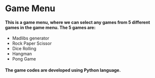 # Game Menu
#### This is a game menu, where we can select any games from 5 different games in the game menu. The 5 games are:
* Madlibs generator
* Rock Paper Scissor
* Dice Rolling
* Hangman
* Pong Game
#### The game codes are developed using Python language.
